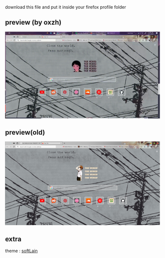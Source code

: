 download this file and put it inside your firefox profile folder

## preview (by oxzh)
![alt text](https://github.com/Rifqi2007c/lain-firefox/blob/main/2024-03-01%2017-28-34.gif)

## preview(old)
![alt text](https://github.com/Rifqi2007c/lain-firefox/blob/main/lain.png)

## extra
theme : [softLain](https://addons.mozilla.org/en-US/firefox/addon/softlain/reviews/?utm_source=firefox-browser&utm_medium=firefox-browser&utm_content=addons-manager-reviews-link)
